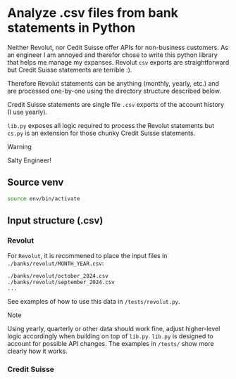 # Analyze .csv files from bank statements in Python
Neither Revolut, nor Cedit Suisse offer APIs for non-business customers. As an engineer I am annoyed and therefor chose to write this python library that helps me manage my expanses. Revolut `csv` exports are straightforward but Credit Suisse statements are terrible :). 

Therefore Revolut statements can be anything (monthly, yearly, etc.) and are processed one-by-one using the directory structure described below.

Credit Suisse statements are single file `.csv` exports of the account history (I use yearly). 

`lib.py` exposes all logic required to process the Revolut statements but `cs.py` is an extension for those chunky Credit Suisse statements.

> [!WARNING]
> Salty Engineer!


## Source venv
```bash
source env/bin/activate 
```

## Input structure (.csv)
### Revolut
For `Revolut`, it is recommened to place the input files in `./banks/revolut/MONTH_YEAR.csv`:
```
./banks/revolut/october_2024.csv
./banks/revolut/september_2024.csv
...
```
See examples of how to use this data in `/tests/revolut.py`. 

> [!NOTE]
> Using yearly, quarterly or other data should work fine, adjust higher-level logic accordingly when building on top of `lib.py`.
> `lib.py` is designed to account for possible API changes. The examples in `/tests/` show more clearly how it works.


### Credit Suisse
